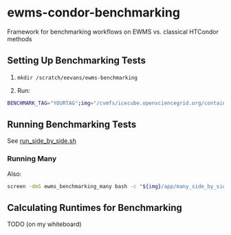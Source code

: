 # ewms-condor-benchmarking

Framework for benchmarking workflows on EWMS vs. classical HTCondor methods

## Setting Up Benchmarking Tests

1. `mkdir /scratch/eevans/ewms-benchmarking`

2. Run:

```bash
BENCHMARK_TAG="YOURTAG";img="/cvmfs/icecube.opensciencegrid.org/containers/ewms/observation-management-service/ewms-condor-benchmarking:main-$BENCHMARK_TAG";apptainer run --pwd /app --mount type=bind,source=$(dirname "$img"),dst=$(dirname "$img"),ro --mount type=bind,source=/scratch/eevans/,dst=/scratch/eevans/ "$img" python test_suite_builder.py --n-tasks 200_000 --task-image "$img"
```

## Running Benchmarking Tests

See [run_side_by_side.sh](run_side_by_side.sh)

### Running Many

Also:

```bash
screen -dmS ewms_benchmarking_many bash -c "${img}/app/many_side_by_side.sh >> /scratch/eevans/ewms_benchmarking_many.log 2>&1"
```

## Calculating Runtimes for Benchmarking

TODO (on my whiteboard)
